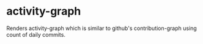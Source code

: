 activity-graph
==============

Renders activity-graph which is similar to github's contribution-graph using count of daily commits.
